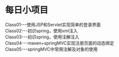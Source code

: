 <h1>每日小项目</h1>
Class01---使用JSP和Servlet实现简单的登录界面<br>
Class02---初识spring，使用xml注入<br>
Class03---初识spring，使用注解注入<br>
Class04---maven+springMVC实现注册页面的动态绑定<br>
Class05---springMVC中常用注解及对象的使用<br>
